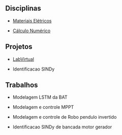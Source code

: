 
## Disciplinas

- [Materiais Elétricos](https://raphateixeira.github.io/MateriaisEletricos/)

- [Cálculo Numérico](https://raphateixeira.github.io/MetodosNumericos/)

## Projetos

- [LabVirtual](https://raphateixeira.github.io/LabVirtual/)

- Identificacao SINDy

  
## Trabalhos

- Modelagem LSTM da BAT

- Modelagem e controle MPPT

- Modelagem e controle de Robo pendulo invertido

- Identificacao SINDy de bancada motor gerador



